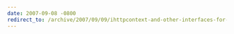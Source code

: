 ```yaml
---
date: 2007-09-08 -0800
redirect_to: /archive/2007/09/09/ihttpcontext-and-other-interfaces-for-your-duck-typing-benefit.aspx/
---
```

